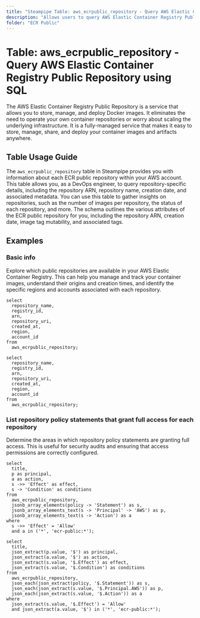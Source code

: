 ```yaml
---
title: "Steampipe Table: aws_ecrpublic_repository - Query AWS Elastic Container Registry Public Repository using SQL"
description: "Allows users to query AWS Elastic Container Registry Public Repository to get detailed information about each ECR public repository within an AWS account."
folder: "ECR Public"
---
```


# Table: aws_ecrpublic_repository - Query AWS Elastic Container Registry Public Repository using SQL

The AWS Elastic Container Registry Public Repository is a service that allows you to store, manage, and deploy Docker images. It eliminates the need to operate your own container repositories or worry about scaling the underlying infrastructure. It is a fully-managed service that makes it easy to store, manage, share, and deploy your container images and artifacts anywhere.

## Table Usage Guide

The `aws_ecrpublic_repository` table in Steampipe provides you with information about each ECR public repository within your AWS account. This table allows you, as a DevOps engineer, to query repository-specific details, including the repository ARN, repository name, creation date, and associated metadata. You can use this table to gather insights on repositories, such as the number of images per repository, the status of each repository, and more. The schema outlines the various attributes of the ECR public repository for you, including the repository ARN, creation date, image tag mutability, and associated tags.

## Examples

### Basic info
Explore which public repositories are available in your AWS Elastic Container Registry. This can help you manage and track your container images, understand their origins and creation times, and identify the specific regions and accounts associated with each repository.

```sql+postgres
select
  repository_name,
  registry_id,
  arn,
  repository_uri,
  created_at,
  region,
  account_id
from
  aws_ecrpublic_repository;
```

```sql+sqlite
select
  repository_name,
  registry_id,
  arn,
  repository_uri,
  created_at,
  region,
  account_id
from
  aws_ecrpublic_repository;
```

### List repository policy statements that grant full access for each repository
Determine the areas in which repository policy statements are granting full access. This is useful for security audits and ensuring that access permissions are correctly configured.

```sql+postgres
select
  title,
  p as principal,
  a as action,
  s ->> 'Effect' as effect,
  s -> 'Condition' as conditions
from
  aws_ecrpublic_repository,
  jsonb_array_elements(policy -> 'Statement') as s,
  jsonb_array_elements_text(s -> 'Principal' -> 'AWS') as p,
  jsonb_array_elements_text(s -> 'Action') as a
where
  s ->> 'Effect' = 'Allow'
  and a in ('*', 'ecr-public:*');
```

```sql+sqlite
select
  title,
  json_extract(p.value, '$') as principal,
  json_extract(a.value, '$') as action,
  json_extract(s.value, '$.Effect') as effect,
  json_extract(s.value, '$.Condition') as conditions
from
  aws_ecrpublic_repository,
  json_each(json_extract(policy, '$.Statement')) as s,
  json_each(json_extract(s.value, '$.Principal.AWS')) as p,
  json_each(json_extract(s.value, '$.Action')) as a
where
  json_extract(s.value, '$.Effect') = 'Allow'
  and json_extract(a.value, '$') in ('*', 'ecr-public:*');
```